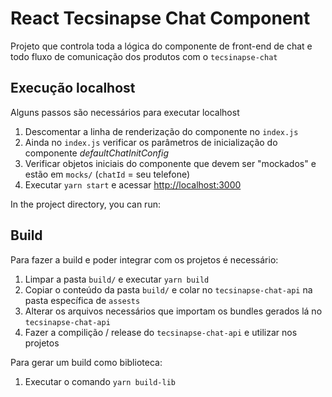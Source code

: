 # React Tecsinapse Chat Component

Projeto que controla toda a lógica do componente de front-end de chat e todo
fluxo de comunicação dos produtos com o `tecsinapse-chat`

## Execução localhost

Alguns passos são necessários para executar localhost
1. Descomentar a linha de renderização do componente no `index.js`
2. Ainda no `index.js` verificar os parâmetros de inicialização do componente _defaultChatInitConfig_
3. Verificar objetos iniciais do componente que devem ser "mockados" e estão em `mocks/` (`chatId` = seu telefone)
4. Executar `yarn start` e acessar [http://localhost:3000](http://localhost:3000)

In the project directory, you can run:

## Build

Para fazer a build e poder integrar com os projetos é necessário:
1. Limpar a pasta `build/` e executar `yarn build`
2. Copiar o conteúdo da pasta `build/` e colar no `tecsinapse-chat-api` na pasta específica de `assests`
3. Alterar os arquivos necessários que importam os bundles gerados lá no `tecsinapse-chat-api`
4. Fazer a compilição / release do `tecsinapse-chat-api` e utilizar nos projetos

Para gerar um build como biblioteca:
1. Executar o comando `yarn build-lib`

